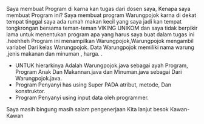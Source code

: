 Saya membuat  Program di karna kan tugas dari dosen saya,
Kenapa saya membuat Program ini?
Saya membuat program Warungpojok karna di dekat tempat tinggal saya ada rumah makan kecil yang saya jadi kan tempat tongkrongan bersama teman-teman VIKING UNIKOM dan saya tidak berpikir lama untuk menentukan program apa yang harus saya buat dalam tugas ini .heehheh
Program ini menampilkan Warungpojok,Warungpojok mengambil variabel Dari kelas Warungpojok. Data Warungpojok memiliki nama warung ,jenis makanan dan minuman , harga. .
* UNTUK hierarkinya Adalah Warungpojok.java sebagai ayah Program, Program Anak Dan Makannan.java dan  Minuman.java sebagai Dari Warungpojok.java.
* Program Penyanyi has using Super PADA atribut, metode, Dan konstruktor.
* Program Penyanyi using input data oleh programmer.

Saya masih bingung masih salam pengenerjaan Kita lanjut besok Kawan-Kawan
